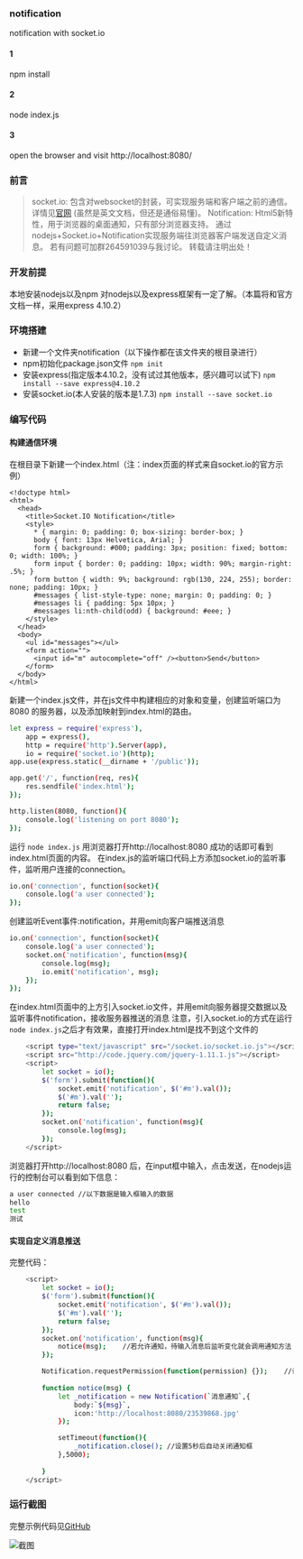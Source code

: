 ### notification
notification with socket.io
#### 1
npm install 
#### 2
node index.js
#### 3
open the browser and visit http://localhost:8080/

### 前言
> socket.io: 包含对websocket的封装，可实现服务端和客户端之前的通信。详情见[官网](http://socket.io) (虽然是英文文档，但还是通俗易懂)。
  Notification: Html5新特性，用于浏览器的桌面通知，只有部分浏览器支持。
  通过nodejs+Socket.io+Notification实现服务端往浏览器客户端发送自定义消息。
  若有问题可加群264591039与我讨论。
  转载请注明出处！
  
### 开发前提
本地安装nodejs以及npm
对nodejs以及express框架有一定了解。（本篇将和官方文档一样，采用express 4.10.2）

### 环境搭建
- 新建一个文件夹notification（以下操作都在该文件夹的根目录进行）
- npm初始化package.json文件 `npm init`
- 安装express(指定版本4.10.2，没有试过其他版本，感兴趣可以试下) `npm install --save express@4.10.2`
- 安装socket.io(本人安装的版本是1.7.3) `npm install --save socket.io`

### 编写代码
#### 构建通信环境
在根目录下新建一个index.html（注：index页面的样式来自socket.io的官方示例）
```
<!doctype html>
<html>
  <head>
    <title>Socket.IO Notification</title>
    <style>
      * { margin: 0; padding: 0; box-sizing: border-box; }
      body { font: 13px Helvetica, Arial; }
      form { background: #000; padding: 3px; position: fixed; bottom: 0; width: 100%; }
      form input { border: 0; padding: 10px; width: 90%; margin-right: .5%; }
      form button { width: 9%; background: rgb(130, 224, 255); border: none; padding: 10px; }
      #messages { list-style-type: none; margin: 0; padding: 0; }
      #messages li { padding: 5px 10px; }
      #messages li:nth-child(odd) { background: #eee; }
    </style>
  </head>
  <body>
    <ul id="messages"></ul>
    <form action="">
      <input id="m" autocomplete="off" /><button>Send</button>
    </form>
  </body>
</html>
```
新建一个index.js文件，并在js文件中构建相应的对象和变量，创建监听端口为8080 的服务器，以及添加映射到index.html的路由。

```bash
let express = require('express'),
	app = express(),
	http = require('http').Server(app),
	io = require('socket.io')(http);
app.use(express.static(__dirname + '/public'));

app.get('/', function(req, res){
	res.sendfile('index.html');
});

http.listen(8080, function(){
	console.log('listening on port 8080');
});
```
运行 `node index.js` 用浏览器打开http://localhost:8080 成功的话即可看到index.html页面的内容。
在index.js的监听端口代码上方添加socket.io的监听事件，监听用户连接的connection。
```bash
io.on('connection', function(socket){
	console.log('a user connected');
});
```
创建监听Event事件:notification，并用emit向客户端推送消息
```bash
io.on('connection', function(socket){
	console.log('a user connected');
	socket.on('notification', function(msg){
		console.log(msg);
	 	io.emit('notification', msg);
	});
});
```
在index.html页面中的</body>上方引入socket.io文件，并用emit向服务器提交数据以及监听事件notification，接收服务器推送的消息
注意，引入socket.io的方式在运行`node index.js`之后才有效果，直接打开index.html是找不到这个文件的
```bash
    <script type="text/javascript" src="/socket.io/socket.io.js"></script>
    <script src="http://code.jquery.com/jquery-1.11.1.js"></script>
    <script>
		let socket = io();
		$('form').submit(function(){
			socket.emit('notification', $('#m').val());
			$('#m').val('');
			return false;
		});
		socket.on('notification', function(msg){
			console.log(msg);
		});
    </script>
```
浏览器打开http://localhost:8080 后，在input框中输入，点击发送，在nodejs运行的控制台可以看到如下信息：
```bash
a user connected //以下数据是输入框输入的数据
hello   
test
测试
```
#### 实现自定义消息推送
完整代码：
```bash
    <script>
		let socket = io();
		$('form').submit(function(){
			socket.emit('notification', $('#m').val());
			$('#m').val('');
			return false;
		});
		socket.on('notification', function(msg){
			notice(msg);    //若允许通知，待输入消息后监听变化就会调用通知方法
		});

	    Notification.requestPermission(function(permission) {});    //询问浏览器是否允许通知
      
		function notice(msg) {  
			let _notification = new Notification(`消息通知`,{
				body:`${msg}`,
				icon:'http://localhost:8080/23539868.jpg'
			});

			setTimeout(function(){
				_notification.close(); //设置5秒后自动关闭通知框
			},5000);
		  
		}
    </script>
```
### 运行截图

完整示例代码见[GitHub](https://github.com/yezihaohao/notification)

![截图](https://raw.githubusercontent.com/yezihaohao/yezihaohao.github.io/master/imgs/TEST.gif)
